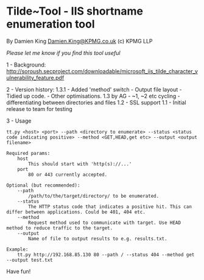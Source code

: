 Tilde~Tool - IIS shortname enumeration tool
=================================================
By Damien King 
Damien.King@KPMG.co.uk
(c) KPMG LLP

*Please let me know if you find this tool useful*

1 - Background:
	http://soroush.secproject.com/downloadable/microsoft_iis_tilde_character_vulnerability_feature.pdf

2 - Version history:
	1.3.1 
		- Added 'method' switch
		- Output file layout
		- Tidied up code.
		- Other optimisations.
	1.3 
		by AG
		- ~1, ~2 etc cycling
		- differentiating between directories and files
	1.2 - SSL support
	1.1 - Initial release to team for testing

3 - Usage

	tt.py <host> <port> --path <directory to enumerate> --status <status code indicating positive> --method <GET,HEAD,get etc> --output <output filename>
	
	Required params:
		host
			This should start with 'http(s)://...'
		port
			80 or 443 currently accepted.
	
	Optional (but recommended):
		--path
			/path/to/the/target/directory/ to be enumerated.
		--status
			The HTTP status code that indicates a positive hit. This can differ between applications. Could be 401, 404 etc. 
		--method
			Request method used to communicate with target. Use HEAD method to reduce traffic to the target.
		--output
			Name of file to output results to e.g. results.txt.	

	Example:
		tt.py http://192.168.85.130 80 --path / --status 404 --method get --output test.txt


				
Have fun! 




